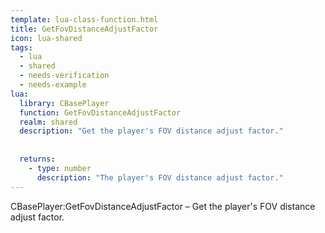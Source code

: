 ```yaml
---
template: lua-class-function.html
title: GetFovDistanceAdjustFactor
icon: lua-shared
tags:
  - lua
  - shared
  - needs-verification
  - needs-example
lua:
  library: CBasePlayer
  function: GetFovDistanceAdjustFactor
  realm: shared
  description: "Get the player's FOV distance adjust factor."
  
  
  returns:
    - type: number
      description: "The player's FOV distance adjust factor."
---
```


<div class="lua__search__keywords">
CBasePlayer:GetFovDistanceAdjustFactor &#x2013; Get the player's FOV distance adjust factor.
</div>
